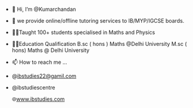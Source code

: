 - 👋 Hi, I’m @Kumarchandan
- 👀 we provide online/offline tutoring services to IB/MYP/IGCSE boards.
- 🧑‍💻Taught 100+ students specialised in Maths and Physics 
- 👨‍🎓Education Qualification
B.sc ( hons ) Maths @Delhi University
M.sc ( hons) Maths @ Delhi University 
- 📫 How to reach me ...
- @ibstudies22@gamil.com
- @ibstudiescentre
  
  🌐www.ibstudies.com
